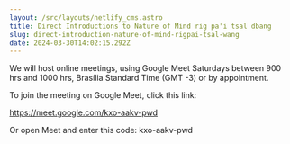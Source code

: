 ```yaml
---
layout: /src/layouts/netlify_cms.astro
title: Direct Introductions to Nature of Mind rig pa'i tsal dbang
slug: direct-introduction-nature-of-mind-rigpai-tsal-wang
date: 2024-03-30T14:02:15.292Z
---
```

We will host online meetings, using Google Meet Saturdays between 900 hrs and 1000 hrs, Brasília Standard Time (GMT -3) or by appointment. 

To join the meeting on Google Meet, click this link: 

https://meet.google.com/kxo-aakv-pwd 
 
Or open Meet and enter this code: kxo-aakv-pwd